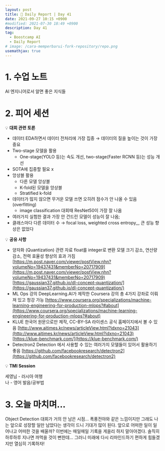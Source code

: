 ```yaml
---
layout: post
title: 📔 Daily Report | Day 41
date: 2021-09-27 10:15 +0900
#modified: 2021-07-30 18:49 +0900
description: Day 41
tag:
  - Boostcamp AI
  - Daily Report
# image: /cara-memperbarui-fork-repository/repo.png
usemathjax: true
---
```


# 1. 수업 노트

AI 엔지니어로서 알면 좋은 지식들

# 2. 피어 세션

💡 **대회 관련 토론**

- 데이터 EDA하면서 데이터 전처리에 가장 집중 → 데이터의 질을 높이는 것이 가장 중요
- Two-stage 모델을 활용
    - One-stage(YOLO 등)는 속도 개선, two-stage(Faster RCNN 등)는 성능 개선
- SOTA에 집중할 필요 x
- 앙상블 활용
    - 다른 모델 앙상블
    - K-fold된 모델을 앙상블
    - Stratified k-fold
- 데이터가 많지 않으면 무거운 모델 쓰면 오히려 점수가 안 나올 수 있음 (overfitting)
    - image classification 대회때 ResNet50이 가장 잘 나옴
- 여러가지 실험한 결과 가장 안 건드린 모델이 성능이 잘 나옴;
- 클래스마다 다른 데이터 수 → focal loss, weighted cross entropy,,, 큰 성능 향상은 없었다

💡 **공유 사항**

- 양자화 (Quantization) 관련 자료
float를 integer로 변환
모델 크기 감소, 연산량 감소, 전력 효율성 향상의 효과 가짐
[https://m.post.naver.com/viewer/postView.nhn?volumeNo=19437431&memberNo=20717909](https://m.post.naver.com/viewer/postView.nhn?volumeNo=19437431&memberNo=20717909)
[https://gaussian37.github.io/dl-concept-quantization/](https://gaussian37.github.io/dl-concept-quantization/)
- ML Ops 강의
DeepLearning.AI가 제작한 Coursera 강의
총 4가지 강좌로 이뤄져 있고 청강 가능
[https://www.coursera.org/specializations/machine-learning-engineering-for-production-mlops?#about](https://www.coursera.org/specializations/machine-learning-engineering-for-production-mlops?#about)
- KLUE
한국어 원문으로만 제작, CC-BY-SA 라이센스
공식 홈페이지에서 볼 수 있음
[http://www.aitimes.kr/news/articleView.html?idxno=21043](http://www.aitimes.kr/news/articleView.html?idxno=21043)
[https://klue-benchmark.com/](https://klue-benchmark.com/)
- Detectron2
Detection 에서 사용할 수 있는 여러가지 모델들이 있어서 활용하기 좋음
[https://github.com/facebookresearch/detectron2](https://github.com/facebookresearch/detectron2)


💡 **TMI Session**

세영님 - 러시아 여행\
나 - 영어 발음/공부법

# 3. 오늘 마치며...

Object Detection 대회가 거의 안 남은 시점... 폭풍전야와 같은 느낌이지만 그래도 나는 앞으로 성장할 일만 남았다는 생각이 드니 기대가 많이 된다. 앞으로 어떠한 일이 일어나고 어떠한 것을 배울까? 이번에는 매일매일 기록을 게을리 하지 말아야겠다. 솔직히 하루하루 지나면 까먹을 것이 뻔한데... 그러니 미래에 다시 리마인드하기 편하게 힘들겠지만 열심히 기록하자!